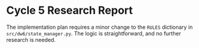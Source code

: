 # Cycle 5 Research Report

The implementation plan requires a minor change to the `RULES` dictionary in `src/dw6/state_manager.py`. The logic is straightforward, and no further research is needed.
